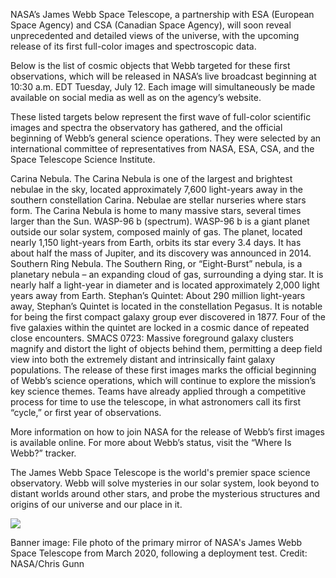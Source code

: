 NASA’s James Webb Space Telescope, a partnership with ESA (European Space Agency) and CSA (Canadian Space Agency), will soon reveal unprecedented and detailed views of the universe, with the upcoming release of its first full-color images and spectroscopic data.

Below is the list of cosmic objects that Webb targeted for these first observations, which will be released in NASA’s live broadcast beginning at 10:30 a.m. EDT Tuesday, July 12. Each image will simultaneously be made available on social media as well as on the agency’s website.

These listed targets below represent the first wave of full-color scientific images and spectra the observatory has gathered, and the official beginning of Webb’s general science operations. They were selected by an international committee of representatives from NASA, ESA, CSA, and the Space Telescope Science Institute.

Carina Nebula. The Carina Nebula is one of the largest and brightest nebulae in the sky, located approximately 7,600 light-years away in the southern constellation Carina. Nebulae are stellar nurseries where stars form. The Carina Nebula is home to many massive stars, several times larger than the Sun.
WASP-96 b (spectrum). WASP-96 b is a giant planet outside our solar system, composed mainly of gas. The planet, located nearly 1,150 light-years from Earth, orbits its star every 3.4 days. It has about half the mass of Jupiter, and its discovery was announced in 2014.
Southern Ring Nebula. The Southern Ring, or “Eight-Burst” nebula, is a planetary nebula – an expanding cloud of gas, surrounding a dying star. It is nearly half a light-year in diameter and is located approximately 2,000 light years away from Earth.
Stephan’s Quintet: About 290 million light-years away, Stephan’s Quintet is located in the constellation Pegasus. It is notable for being the first compact galaxy group ever discovered in 1877. Four of the five galaxies within the quintet are locked in a cosmic dance of repeated close encounters. 
SMACS 0723: Massive foreground galaxy clusters magnify and distort the light of objects behind them, permitting a deep field view into both the extremely distant and intrinsically faint galaxy populations.
The release of these first images marks the official beginning of Webb’s science operations, which will continue to explore the mission’s key science themes. Teams have already applied through a competitive process for time to use the telescope, in what astronomers call its first “cycle,” or first year of observations. 

More information on how to join NASA for the release of Webb’s first images is available online. For more about Webb’s status, visit the “Where Is Webb?” tracker.

The James Webb Space Telescope is the world's premier space science observatory. Webb will solve mysteries in our solar system, look beyond to distant worlds around other stars, and probe the mysterious structures and origins of our universe and our place in it.

![]([1.png](images/49721714093_5ae214c5ec_k_1.jpg))


Banner image: File photo of the primary mirror of NASA's James Webb Space Telescope from March 2020, following a deployment test. Credit: NASA/Chris Gunn